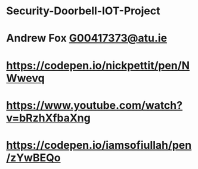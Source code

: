 # Security-Doorbell-IOT-Project
# Andrew Fox G00417373@atu.ie
# https://codepen.io/nickpettit/pen/NWwevq
# https://www.youtube.com/watch?v=bRzhXfbaXng
# https://codepen.io/iamsofiullah/pen/zYwBEQo